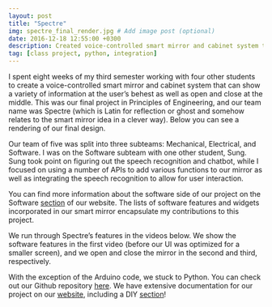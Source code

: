 ```yaml
---
layout: post
title: "Spectre"
img: spectre_final_render.jpg # Add image post (optional)
date: 2016-12-18 12:55:00 +0300
description: Created voice-controlled smart mirror and cabinet system that can show a variety of information as well as open and close in the middle.
tag: [class project, python, integration]
---
```

I spent eight weeks of my third semester working with four other students to create a voice-controlled smart mirror and cabinet system that can show a variety of information at the user’s behest as well as open and close at the middle. This was our final project in Principles of Engineering, and our team name was Spectre (which is Latin for reflection or ghost and somehow relates to the smart mirror idea in a clever way). Below you can see a rendering of our final design.

Our team of five was split into three subteams: Mechanical, Electrical, and Software. I was on the Software subteam with one other student, Sung. Sung took point on figuring out the speech recognition and chatbot, while I focused on using a number of APIs to add various functions to our mirror as well as integrating the speech recognition to allow for user interaction.

You can find more information about the software side of our project on the Software [section](http://poe.olin.edu/2016/spectre/#software) of our website. The lists of software features and widgets incorporated in our smart mirror encapsulate my contributions to this project.

We run through Spectre’s features in the videos below. We show the software features in the first video (before our UI was optimized for a smaller screen), and we open and close the mirror in the second and third, respectively.


<!-- <a href="http://www.youtube.com/watch?feature=player_embedded&v=YOUTUBE_VIDEO_ID_HERE
" target="_blank"><img src="http://img.youtube.com/vi/YOUTUBE_VIDEO_ID_HERE/0.jpg" 
alt="IMAGE ALT TEXT HERE" width="240" height="180" border="10" /></a> -->

With the exception of the Arduino code, we stuck to Python. You can check out our Github repository [here](https://github.com/SungwooPark/Spectre). We have extensive documentation for our project on our [website](http://poe.olin.edu/2016/spectre/), including a DIY [section](http://poe.olin.edu/2016/spectre/#DIY)!

